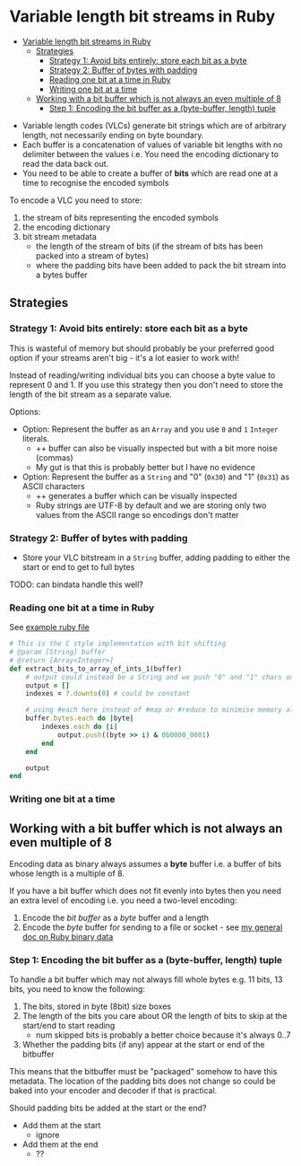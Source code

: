# Variable length bit streams in Ruby

- [Variable length bit streams in Ruby](#variable-length-bit-streams-in-ruby)
    - [Strategies](#strategies)
        - [Strategy 1: Avoid bits entirely: store each bit as a byte](#strategy-1-avoid-bits-entirely-store-each-bit-as-a-byte)
        - [Strategy 2: Buffer of bytes with padding](#strategy-2-buffer-of-bytes-with-padding)
        - [Reading one bit at a time in Ruby](#reading-one-bit-at-a-time-in-ruby)
        - [Writing one bit at a time](#writing--one-bit-at-a-time)
    - [Working with a bit buffer which is not always an even multiple of 8](#working-with-a-bit-buffer-which-is-not-always-an-even-multiple-of-8)
        - [Step 1: Encoding the bit buffer as a (byte-buffer, length) tuple](#step-1-encoding-the-bit-buffer-as-a-byte-buffer-length-tuple)

* Variable length codes (VLCs) generate bit strings which are of arbitrary
  length, not necessarily ending on byte boundary.
* Each buffer is a concatenation of values of variable bit lengths with no
  delimiter between the values i.e. You need the encoding dictionary to read the
  data back out.
* You need to be able to create a buffer of **bits** which are read one at a
  time to recognise the encoded symbols

To encode a VLC you need to store:

1. the stream of bits representing the encoded symbols
2. the encoding dictionary
3. bit stream metadata
    - the length of the stream of bits (if the stream of bits has been packed
      into a stream of bytes)
    - where the padding bits have been added to pack the bit stream into a bytes
      buffer

## Strategies

### Strategy 1: Avoid bits entirely: store each bit as a byte

This is wasteful of memory but should probably be your preferred good option if
your streams aren't big - it's a lot easier to work with!

Instead of reading/writing individual bits you can choose a byte value to
represent 0 and 1. If you use this strategy then you don't need to store the
length of the bit stream as a separate value.

Options:

- Option: Represent the buffer as an `Array` and you use `0` and `1` `Integer`
  literals.
    - ++ buffer can also be visually inspected but with a bit more noise
      (commas)
    - My gut is that this is probably better but I have no evidence
- Option: Represent the buffer as a `String` and "0" (`0x30`) and "1" (`0x31`)
  as ASCII characters
    - ++ generates a buffer which can be visually inspected
    - Ruby strings are UTF-8 by default and we are storing only two values from
      the ASCII range so encodings don't matter

### Strategy 2: Buffer of bytes with padding

- Store your VLC bitstream in a `String` buffer, adding padding to either the
  start or end to get to full bytes

TODO: can bindata handle this well?

### Reading one bit at a time in Ruby

See [example ruby file](./code/binary.rb)

```ruby
# This is the C style implementation with bit shifting
# @param [String] buffer
# @return [Array<Integer>]
def extract_bits_to_array_of_ints_1(buffer)
	# output could instead be a String and we push "0" and "1" chars onto it
	output = []
	indexes = 7.downto(0) # could be constant

	# using #each here instead of #map or #reduce to minimise memory allocations
	buffer.bytes.each do |byte|
		indexes.each do |i|
			output.push((byte >> i) & 0b0000_0001)
		end
	end

	output
end
```

### Writing one bit at a time

## Working with a bit buffer which is not always an even multiple of 8

Encoding data as binary always assumes a **byte** buffer i.e. a buffer of bits
whose length is a multiple of 8.

If you have a bit buffer which does not fit evenly into bytes then you need an
extra level of encoding i.e. you need a two-level encoding:

1. Encode the _bit buffer_ as a _byte_ buffer and a length
2. Encode the _byte_ buffer for sending to a file or socket - see
   [my general doc on Ruby binary data](./ruby-with-binary-data.md)

### Step 1: Encoding the bit buffer as a (byte-buffer, length) tuple

To handle a bit buffer which may not always fill whole bytes e.g. 11 bits, 13
bits, you need to know the following:

1. The bits, stored in byte (8bit) size boxes
2. The length of the bits you care about OR the length of bits to skip at the
   start/end to start reading
    - num skipped bits is probably a better choice because it's always 0..7
3. Whether the padding bits (if any) appear at the start or end of the bitbuffer

This means that the bitbuffer must be "packaged" somehow to have this metadata.
The location of the padding bits does not change so could be baked into your
encoder and decoder if that is practical.

Should padding bits be added at the start or the end?

- Add them at the start
    - ignore
- Add them at the end
    - ??
